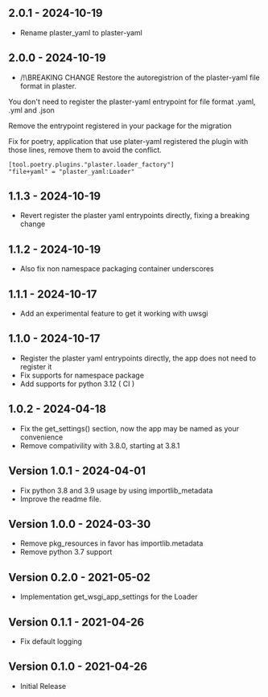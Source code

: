 ## 2.0.1  -  2024-10-19

* Rename plaster_yaml to plaster-yaml

## 2.0.0  -  2024-10-19

* /!\BREAKING CHANGE Restore the autoregistrion of the plaster-yaml file format in plaster.

You don't need to register the plaster-yaml entrypoint for file format .yaml, .yml and .json

Remove the entrypoint registered in your package for the migration

Fix for poetry, application that use plater-yaml registered the plugin with
those lines, remove them to avoid the conflict.

```
[tool.poetry.plugins."plaster.loader_factory"]
"file+yaml" = "plaster_yaml:Loader"
```

## 1.1.3  -  2024-10-19

* Revert register the plaster yaml entrypoints directly, fixing a breaking change

## 1.1.2  -  2024-10-19

* Also fix non namespace packaging container underscores

## 1.1.1  -  2024-10-17

* Add an experimental feature to get it working with uwsgi

## 1.1.0  -  2024-10-17

* Register the plaster yaml entrypoints directly, the app does not need to register it
* Fix supports for namespace package
* Add supports for python 3.12 ( CI )

## 1.0.2  -  2024-04-18

* Fix the get_settings() section, now the app may be named as your convenience
* Remove compativility with 3.8.0, starting at 3.8.1

## Version 1.0.1 - 2024-04-01

* Fix python 3.8 and 3.9 usage by using importlib_metadata
* Improve the readme file.

## Version 1.0.0 - 2024-03-30

* Remove pkg_resources in favor has importlib.metadata
* Remove python 3.7 support

## Version 0.2.0 - 2021-05-02

* Implementation get_wsgi_app_settings for the Loader

## Version 0.1.1 - 2021-04-26

* Fix default logging

## Version 0.1.0 - 2021-04-26

* Initial Release
